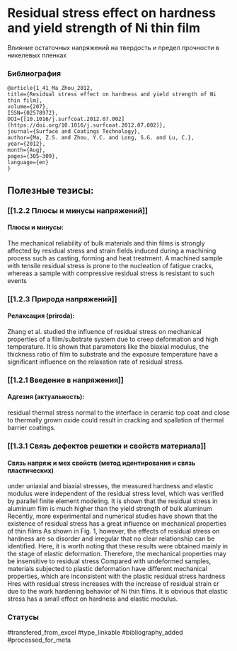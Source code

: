 # Residual stress effect on hardness and yield strength of Ni thin film

Влияние остаточных напряжений на твердость и предел прочности в никелевых пленках

### Библиография
```
@article{1_41_Ma_Zhou_2012,
title={Residual stress effect on hardness and yield strength of Ni thin film},
volume={207},
ISSN={02578972},
DOI={[10.1016/j.surfcoat.2012.07.002](https://doi.org/10.1016/j.surfcoat.2012.07.002)},
journal={Surface and Coatings Technology},
author={Ma, Z.S. and Zhou, Y.C. and Long, S.G. and Lu, C.},
year={2012},
month={Aug},
pages={305–309},
language={en}
}
```

## Полезные тезисы:
### [[1.2.2 Плюсы и минусы напряжений]]
#### Плюсы и минусы:
The mechanical reliability of bulk materials and thin films is strongly
affected by residual stress and strain fields induced during a machining
process such as casting, forming and heat treatment. A machined
sample with tensile residual stress is prone to the nucleation of fatigue
cracks, whereas a sample with compressive residual stress is resistant to
such events

### [[1.2.3 Природа напряжений]]
#### Релаксация (priroda):
Zhang et al. studied the influence of residual stress
on mechanical properties of a film/substrate system due to creep deformation
and high temperature. It is shown that parameters like the biaxial
modulus, the thickness ratio of film to substrate and the exposure temperature
have a significant influence on the relaxation rate of residual
stress.

### [[1.2.1 Введение в напряжения]]
#### Адгезия (актуальность):
residual thermal stress normal to the interface in ceramic top coat and close to thermally grown oxide could result in cracking and spallation of thermal barrier coatings.

### [[1.3.1 Связь дефектов решетки и свойств материала]]
#### Связь напряж и мех свойств (метод идентирования и связь пластических)
under uniaxial and biaxial stresses, the measured hardness and elastic modulus were independent of the residual stress level, which was verified by parallel finite element modeling. It is shown that the residual stress in aluminum film is much higher than the yield strength of bulk aluminum
Recently, more experimental and numerical studies have shown that the existence of residual stress has a great influence on mechanical properties of thin films
As shown in Fig. 1, however, the effects of residual stress on hardness are so disorder and irregular that no clear relationship can be identified. Here, it is worth noting that these results were obtained mainly in the stage of elastic deformation. Therefore, the mechanical properties may be insensitive to residual stress
Compared with undeformed samples, materials subjected to plastic deformation have different mechanical properties, which are inconsistent with the plastic residual stress
hardness Hres with residual stress increases with the increase of residual strain εr due to the work hardening behavior of Ni thin films.
It is obvious that elastic stress has a small effect on hardness and elastic modulus.


### Статусы
#transfered_from_excel 
#type_linkable 
#bibliography_added
#processed_for_meta
